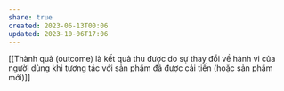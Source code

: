 ```yaml
---
share: true
created: 2023-06-13T00:06
updated: 2023-10-06T17:06
---
```

[[Thành quả (outcome) là kết quả thu được do sự thay đổi về hành vi của người dùng khi tương tác với sản phẩm đã được cải tiến (hoặc sản phẩm mới)]]
